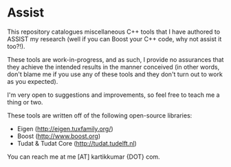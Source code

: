 Assist
=============

This repository catalogues miscellaneous C++ tools that I have authored to ASSIST my research (well if you can Boost your C++ code, why not assist it too?!).

These tools are work-in-progress, and as such, I provide no assurances that they achieve the intended results in the manner conceived (in other words, don't blame me if you use any of these tools and they don't turn out to work as you expected).

I'm very open to suggestions and improvements, so feel free to teach me a thing or two.

These tools are written off of the following open-source libraries:

- Eigen (http://eigen.tuxfamily.org/)
- Boost (http://www.boost.org)
- Tudat & Tudat Core (http://tudat.tudelft.nl)

You can reach me at me [AT] kartikkumar {DOT} com.
